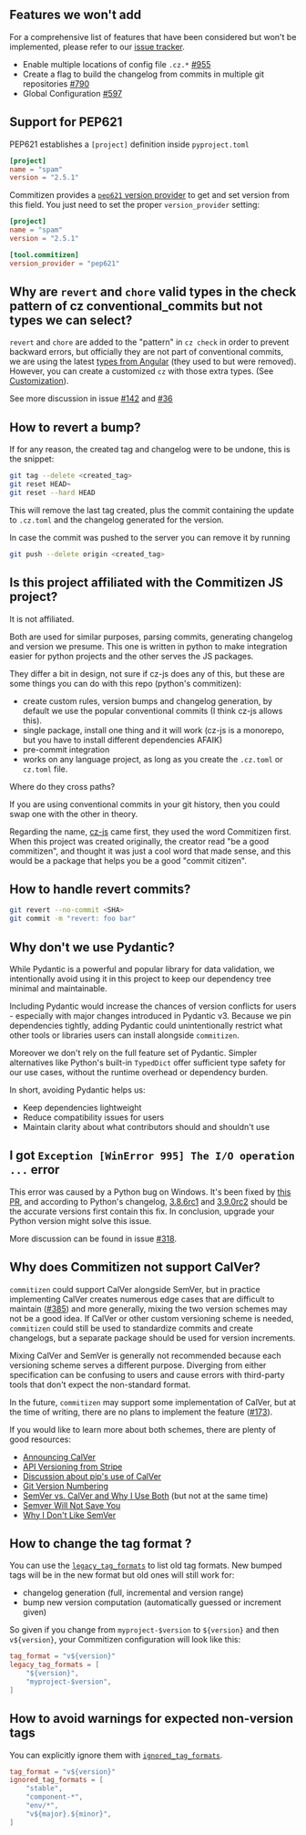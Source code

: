 ## Features we won't add

For a comprehensive list of features that have been considered but won't be implemented, please refer to our [issue tracker](https://github.com/commitizen-tools/commitizen/issues?q=is:issue%20state:closed%20label:%22issue-status:%20wont-fix%22%20OR%20label:%22issue-status:%20wont-implement%22).

- Enable multiple locations of config file `.cz.*` [#955](https://github.com/commitizen-tools/commitizen/issues/955)
- Create a flag to build the changelog from commits in multiple git repositories [#790](https://github.com/commitizen-tools/commitizen/issues/790)
- Global Configuration [#597](https://github.com/commitizen-tools/commitizen/issues/597)

## Support for PEP621

PEP621 establishes a `[project]` definition inside `pyproject.toml`

```toml
[project]
name = "spam"
version = "2.5.1"
```

Commitizen provides a [`pep621` version provider](config.md#version-providers) to get and set version from this field.
You just need to set the proper `version_provider` setting:

```toml
[project]
name = "spam"
version = "2.5.1"

[tool.commitizen]
version_provider = "pep621"
```

## Why are `revert` and `chore` valid types in the check pattern of cz conventional_commits but not types we can select?

`revert` and `chore` are added to the "pattern" in `cz check` in order to prevent backward errors, but officially they are not part of conventional commits, we are using the latest [types from Angular](https://github.com/angular/angular/blob/22b96b9/CONTRIBUTING.md#type) (they used to but were removed).
However, you can create a customized `cz` with those extra types. (See [Customization](customization.md)).

See more discussion in issue [#142](https://github.com/commitizen-tools/commitizen/issues/142) and [#36](https://github.com/commitizen-tools/commitizen/issues/36)

## How to revert a bump?

If for any reason, the created tag and changelog were to be undone, this is the snippet:

```sh
git tag --delete <created_tag>
git reset HEAD~
git reset --hard HEAD
```

This will remove the last tag created, plus the commit containing the update to `.cz.toml` and the changelog generated for the version.

In case the commit was pushed to the server you can remove it by running

```sh
git push --delete origin <created_tag>
```

## Is this project affiliated with the Commitizen JS project?

It is not affiliated.

Both are used for similar purposes, parsing commits, generating changelog and version we presume.
This one is written in python to make integration easier for python projects and the other serves the JS packages.

They differ a bit in design, not sure if cz-js does any of this, but these are some things you can do with this repo (python's commitizen):

- create custom rules, version bumps and changelog generation, by default we use the popular conventional commits (I think cz-js allows this).
- single package, install one thing and it will work (cz-js is a monorepo, but you have to install different dependencies AFAIK)
- pre-commit integration
- works on any language project, as long as you create the `.cz.toml` or `cz.toml` file.

Where do they cross paths?

If you are using conventional commits in your git history, then you could swap one with the other in theory.

Regarding the name, [cz-js][cz-js] came first, they used the word Commitizen first. When this project was created originally, the creator read "be a good commitizen", and thought it was just a cool word that made sense, and this would be a package that helps you be a good "commit citizen".

[cz-js]: https://github.com/commitizen/cz-cli

## How to handle revert commits?

```sh
git revert --no-commit <SHA>
git commit -m "revert: foo bar"
```

## Why don't we use Pydantic?

While Pydantic is a powerful and popular library for data validation, we intentionally avoid using it in this project to keep our dependency tree minimal and maintainable.

Including Pydantic would increase the chances of version conflicts for users - especially with major changes introduced in Pydantic v3. Because we pin dependencies tightly, adding Pydantic could unintentionally restrict what other tools or libraries users can install alongside `commitizen`.

Moreover we don't rely on the full feature set of Pydantic. Simpler alternatives like Python's built-in `TypedDict` offer sufficient type safety for our use cases, without the runtime overhead or dependency burden.

In short, avoiding Pydantic helps us:
- Keep dependencies lightweight
- Reduce compatibility issues for users
- Maintain clarity about what contributors should and shouldn't use


## I got `Exception [WinError 995] The I/O operation ...` error

This error was caused by a Python bug on Windows. It's been fixed by [this PR](https://github.com/python/cpython/pull/22017), and according to Python's changelog, [3.8.6rc1](https://docs.python.org/3.8/whatsnew/changelog.html#python-3-8-6-release-candidate-1) and [3.9.0rc2](https://docs.python.org/3.9/whatsnew/changelog.html#python-3-9-0-release-candidate-2) should be the accurate versions first contain this fix. In conclusion, upgrade your Python version might solve this issue.

More discussion can be found in issue [#318](https://github.com/commitizen-tools/commitizen/issues/318).

## Why does Commitizen not support CalVer?

`commitizen` could support CalVer alongside SemVer, but in practice implementing CalVer
creates numerous edge cases that are difficult to maintain ([#385]) and more generally,
mixing the two version schemes may not be a good idea. If CalVer or other custom
versioning scheme is needed, `commitizen` could still be used to standardize commits
and create changelogs, but a separate package should be used for version increments.

Mixing CalVer and SemVer is generally not recommended because each versioning scheme
serves a different purpose. Diverging from either specification can be confusing to
users and cause errors with third-party tools that don't expect the non-standard format.

In the future, `commitizen` may support some implementation of CalVer, but at the time
of writing, there are no plans to implement the feature ([#173]).

If you would like to learn more about both schemes, there are plenty of good resources:

- [Announcing CalVer](https://sedimental.org/calver.html)
- [API Versioning from Stripe](https://stripe.com/blog/api-versioning)
- [Discussion about pip's use of CalVer](https://github.com/pypa/pip/issues/5645#issuecomment-407192448)
- [Git Version Numbering](https://code.erpenbeck.io/git/2021/12/16/git-version-numbering/)
- [SemVer vs. CalVer and Why I Use Both](https://mikestaszel.com/2021/04/03/semver-vs-calver-and-why-i-use-both/) (but not at the same time)
- [Semver Will Not Save You](https://hynek.me/articles/semver-will-not-save-you/)
- [Why I Don't Like SemVer](https://snarky.ca/why-i-dont-like-semver/)

[#173]: https://github.com/commitizen-tools/commitizen/issues/173
[#385]: https://github.com/commitizen-tools/commitizen/pull/385

## How to change the tag format ?

You can use the [`legacy_tag_formats`](config.md#legacy_tag_formats) to list old tag formats.
New bumped tags will be in the new format but old ones will still work for:
- changelog generation (full, incremental and version range)
- bump new version computation (automatically guessed or increment given)


So given if you change from `myproject-$version` to `${version}` and then `v${version}`,
your Commitizen configuration will look like this:

```toml
tag_format = "v${version}"
legacy_tag_formats = [
    "${version}",
    "myproject-$version",
]
```

## How to avoid warnings for expected non-version tags

You can explicitly ignore them with [`ignored_tag_formats`](config.md#ignored_tag_formats).

```toml
tag_format = "v${version}"
ignored_tag_formats = [
    "stable",
    "component-*",
    "env/*",
    "v${major}.${minor}",
]
```
